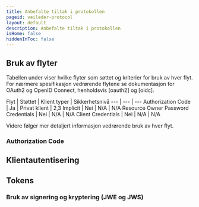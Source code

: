 ```yaml
---
title: Anbefalte tiltak i protokollen
pageid: veileder-protocol
layout: default
description: Anbefalte tiltak i protokollen
isHome: false
hiddenInToc: false
---
```


## Bruk av flyter

Tabellen under viser hvilke flyter som søttet og kriterier for bruk av hver flyt. For nærmere spesifikasjon vedrørende flytene se dokumentasjon for OAuth2 og OpenID Connect, henholdsvis [oauth2] og [oidc].

Flyt | Støttet | Klient typer | Sikkerhetsnivå 
--- | --- | ---
Authorization Code | Ja | Privat klient | 2,3 
Implicit | Nei | N/A | N/A
Resource Owner Password Credentials | Nei | N/A | N/A
Client Credentials | Nei | N/A | N/A

Videre følger mer detaljert informasjon vedrørende bruk av hver flyt.

### Authorization Code 



## Klientautentisering


## Tokens

### Bruk av signering og kryptering (JWE og JWS)